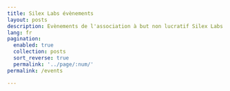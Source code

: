 ```yaml
---
title: Silex Labs évènements
layout: posts
description: Evènements de l'association à but non lucratif Silex Labs
lang: fr
pagination:
  enabled: true
  collection: posts
  sort_reverse: true
  permalink: '../page/:num/'
permalink: /events

---
```

